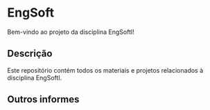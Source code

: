 # EngSoft
Bem-vindo ao projeto da disciplina EngSoftI!
## Descrição
Este repositório contém todos os materiais e projetos
relacionados à disciplina EngSoftI.
## Outros informes
